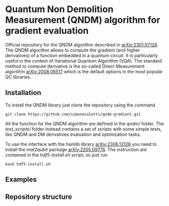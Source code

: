 # Quantum Non Demolition Measurement (QNDM) algorithm for gradient evaluation

Official repository for the QNDM algorithm described in [arXiv:2301.07128](https://arxiv.org/abs/2301.07128).
The QNDM algorithm allows to compute the gradient (and higher derivatives) of a function embedded in a quantum circuit. It is particularly useful in the context of Variational Quantum Algorithm (VQA).
The standard method to compute derivative is the so-called Direct Measurement algorithm [arXiv:2008.06517](https://arxiv.org/abs/2008.06517) which is the default options in the most popular QC libraries.

## Installation

To install the QNDM library just clone the repository using the command
```
git clone https://github.com/simonecaletti/qndm-gradient.git 
```
All the function for the QNDM algorithm are defined in the *qndm/* folder. The *test_scripts/* folder instead contains a set of scripts with some simple tests, like QNDM and DM derivatives evaluation and optimization tasks.

To use the interface with the hamlib library [arXiv:2306.13126](https://arxiv.org/abs/2306.13126) you need to install the *mat2qubit* package [arXiv:2205.09776](https://arxiv.org/abs/2205.09776). The instruction are contained in the *hdf5-install.sh* script, so just run 
```
bash hdf5-install.sh
```



## Examples


## Repository structure
